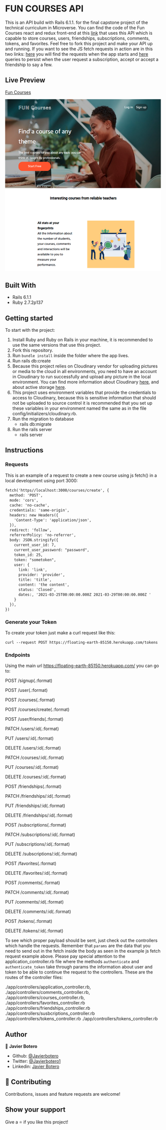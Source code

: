 # FUN COURSES API

This is an API build with Rails 6.1.1. for the final capstone project of the technical curriculum in Microverse. You can find the code of the Fun Courses react and redux front-end at this [link](https://github.com/javierbotero/FunCourses/tree/master) that uses this API which is capable to store courses, users, friendships, subscriptions, comments, tokens, and favorites. Feel free to fork this project and make your API up and running. If you want to see the JS fetch requests in action are in this two links: [here](https://github.com/javierbotero/FunCourses/blob/feature/src/actions/retrievals.js) you will find the requests when the app starts and [here](https://github.com/javierbotero/FunCourses/blob/feature/src/actions/interactions.js) queries to persist when the user request a subscription, accept or accept a friendship to say a few.

## Live Preview

[Fun Courses]()

![app image](./readme_pictures/pic.png)

## Built With

- Rails 6.1.1
- Ruby 2.7.2p137

## Getting started

To start with the project:

1. Install Ruby and Ruby on Rails in your machine, it is recommended to use the same versions that use this project.
2. Fork this repository.
3. Run `bundle install` inside the folder where the app lives.
4. Run rails db:create
5. Because this project relies on Cloudinary vendor for uploading pictures or media to the cloud in all environments, you need to have an account in Cloudinary to run successfully and upload any picture in the local environment. You can find more information about Cloudinary [here](https://cloudinary.com/documentation/rails_integration), and about active storage [here](https://edgeguides.rubyonrails.org/active_storage_overview.html#setup).
6. This project uses environment variables that provide the credentials to access to Cloudinary, because this is sensitive information that should not be uploaded to source control it is recommended that you set up these variables in your environment named the same as in the file config/initializers/cloudinary.rb.
7. Run the migration to database
    - rails db:migrate
8. Run the rails server
    - rails server


## Instructions

### Requests

This is an example of a request to create a new course using js fetch() in a local development using port 3000:

```
fetch('https//localhost:3000/courses/create', {
  method: 'POST',
  mode: 'cors',
  cache: 'no-cache',
  credentials: 'same-origin',
  headers: new Headers({
    'Content-Type': 'application/json',
  }),
  redirect: 'follow',
  referrerPolicy: 'no-referrer',
  body: JSON.stringify({
    current_user_id: 7,
    current_user_password: "password",
    token_id: 25,
    token: "sometoken",
    user: {
      link: 'link',
      provider: 'provider',
      title: 'title',
      content: 'the content',
      status: 'Closed',
      dates:, '2021-03-25T00:00:00.000Z 2021-03-29T00:00:00.000Z '
    }
  }),
})
```

### Generate your Token

To create your token just make a curl request like this:

```
curl --request POST https://floating-earth-85150.herokuapp.com/tokens
```

### Endpoints

Using the main url https://floating-earth-85150.herokuapp.com/ you can go to:

POST   /signup(.:format)

POST   /user(.:format)

POST   /courses(.:format)

POST   /courses/create(.:format)

POST   /user/friends(.:format)

PATCH  /users/:id(.:format)

PUT    /users/:id(.:format)

DELETE /users/:id(.:format)

PATCH  /courses/:id(.:format)

PUT    /courses/:id(.:format)

DELETE /courses/:id(.:format)

POST   /friendships(.:format)

PATCH  /friendships/:id(.:format)

PUT    /friendships/:id(.:format)

DELETE /friendships/:id(.:format)

POST   /subscriptions(.:format)

PATCH  /subscriptions/:id(.:format)

PUT    /subscriptions/:id(.:format)

DELETE /subscriptions/:id(.:format)

POST   /favorites(.:format)

DELETE /favorites/:id(.:format)

POST   /comments(.:format)

PATCH  /comments/:id(.:format)

PUT    /comments/:id(.:format)

DELETE /comments/:id(.:format)

POST   /tokens(.:format)

DELETE /tokens/:id(.:format)

To see which proper payload should be sent, just check out the controllers which handle the requests. Remember that `params` are the data that you need to send out in the fetch inside the body as seen in the example js fetch request example above. Please pay special attention to the application_controller.rb file where the methods `authenticate` and `authenticate_token` take through params the information about user and token to be able to continue the request to the controllers. These are the routes of the controller files:

./app/controllers/application_controller.rb,
./app/controllers/comments_controller.rb,
./app/controllers/courses_controller.rb,
./app/controllers/favorites_controller.rb
./app/controllers/friendships_controller.rb
./app/controllers/susbcriptions_controller.rb
./app/controllers/tokens_controller.rb
./app/controllers/tokens_controller.rb

## Author

👤 **Javier Botero**

- Github: [@Javierbotero](https://github.com/javierbotero)
- Twitter: [@Javierbotero1](https://twitter.com/JavierBotero1)
- Linkedin: [Javier Botero](https://www.linkedin.com/in/javierboterodev/)

## 🤝 Contributing

Contributions, issues and feature requests are welcome!

## Show your support

Give a ⭐️ if you like this project!
